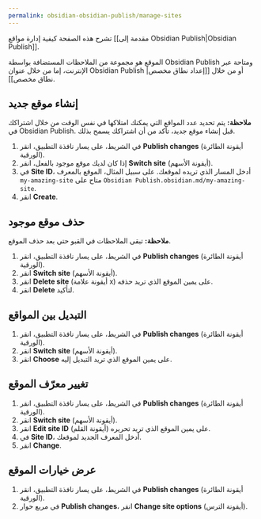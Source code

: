 ```yaml
---
permalink: obsidian-obsidian-publish/manage-sites
---
```


تشرح هذه الصفحة كيفية إدارة مواقع [[مقدمة إلى Obsidian Publish|Obsidian Publish]].

الموقع هو مجموعة من الملاحظات المستضافة بواسطة Obsidian Publish ومتاحة عبر الإنترنت، إما من خلال عنوان Obsidian Publish أو من خلال [[إعداد نطاق مخصص|نطاق مخصص]].

## إنشاء موقع جديد

**ملاحظة:** يتم تحديد عدد المواقع التي يمكنك امتلاكها في نفس الوقت من خلال اشتراكك في Obsidian Publish. قبل إنشاء موقع جديد، تأكد من أن اشتراكك يسمح بذلك.

1. في الشريط، على يسار نافذة التطبيق، انقر **Publish changes** (أيقونة الطائرة الورقية).
2. إذا كان لديك موقع موجود بالفعل، انقر **Switch site** (أيقونة الأسهم).
3. في **Site ID**، أدخل المسار الذي تريده لموقعك. على سبيل المثال، الموقع بالمعرف `my-amazing-site` متاح على `Obsidian Publish.obsidian.md/my-amazing-site`.
4. انقر **Create**.

## حذف موقع موجود

**ملاحظة:** تبقى الملاحظات في القبو حتى بعد حذف الموقع.

1. في الشريط، على يسار نافذة التطبيق، انقر **Publish changes** (أيقونة الطائرة الورقية).
2. انقر **Switch site** (أيقونة الأسهم).
3. انقر **Delete site** (أيقونة علامة x) على يمين الموقع الذي تريد حذفه.
4. انقر **Delete** لتأكيد.

## التبديل بين المواقع

1. في الشريط، على يسار نافذة التطبيق، انقر **Publish changes** (أيقونة الطائرة الورقية).
2. انقر **Switch site** (أيقونة الأسهم).
3. انقر **Choose** على يمين الموقع الذي تريد التبديل إليه.

## تغيير معرّف الموقع

1. في الشريط، على يسار نافذة التطبيق، انقر **Publish changes** (أيقونة الطائرة الورقية).
2. انقر **Switch site** (أيقونة الأسهم).
3. انقر **Edit site ID** (أيقونة القلم) على يمين الموقع الذي تريد تحريره.
4. في **Site ID**، أدخل المعرف الجديد لموقعك.
5. انقر **Change**.

## عرض خيارات الموقع

1. في الشريط، على يسار نافذة التطبيق، انقر **Publish changes** (أيقونة الطائرة الورقية).
2. في مربع حوار **Publish changes**، انقر **Change site options** (أيقونة الترس).
